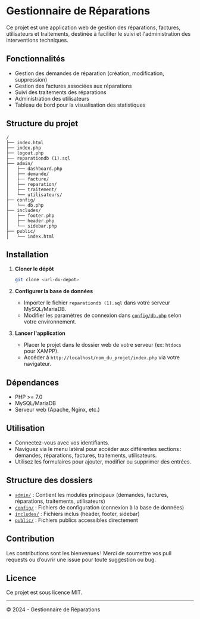 # Gestionnaire de Réparations

Ce projet est une application web de gestion des réparations, factures, utilisateurs et traitements, destinée à faciliter le suivi et l'administration des interventions techniques.

## Fonctionnalités

- Gestion des demandes de réparation (création, modification, suppression)
- Gestion des factures associées aux réparations
- Suivi des traitements des réparations
- Administration des utilisateurs
- Tableau de bord pour la visualisation des statistiques

## Structure du projet

```
/
├── index.html
├── index.php
├── logout.php
├── reparationdb (1).sql
├── admin/
│   ├── dashboard.php
│   ├── demande/
│   ├── facture/
│   ├── reparation/
│   ├── traitement/
│   └── utilisateurs/
├── config/
│   └── db.php
├── includes/
│   ├── footer.php
│   ├── header.php
│   └── sidebar.php
├── public/
│   └── index.html
```

## Installation

1. **Cloner le dépôt**
   ```sh
   git clone <url-du-depot>
   ```

2. **Configurer la base de données**
   - Importer le fichier `reparationdb (1).sql` dans votre serveur MySQL/MariaDB.
   - Modifier les paramètres de connexion dans [`config/db.php`](config/db.php) selon votre environnement.

3. **Lancer l'application**
   - Placer le projet dans le dossier web de votre serveur (ex: `htdocs` pour XAMPP).
   - Accéder à `http://localhost/nom_du_projet/index.php` via votre navigateur.

## Dépendances

- PHP >= 7.0
- MySQL/MariaDB
- Serveur web (Apache, Nginx, etc.)

## Utilisation

- Connectez-vous avec vos identifiants.
- Naviguez via le menu latéral pour accéder aux différentes sections : demandes, réparations, factures, traitements, utilisateurs.
- Utilisez les formulaires pour ajouter, modifier ou supprimer des entrées.

## Structure des dossiers

- [`admin/`](admin/) : Contient les modules principaux (demandes, factures, réparations, traitements, utilisateurs)
- [`config/`](config/) : Fichiers de configuration (connexion à la base de données)
- [`includes/`](includes/) : Fichiers inclus (header, footer, sidebar)
- [`public/`](public/) : Fichiers publics accessibles directement

## Contribution

Les contributions sont les bienvenues ! Merci de soumettre vos pull requests ou d’ouvrir une issue pour toute suggestion ou bug.

## Licence

Ce projet est sous licence MIT.

---

© 2024 - Gestionnaire de Réparations
